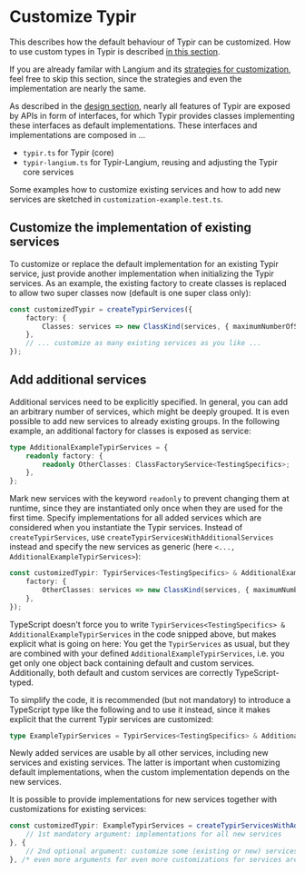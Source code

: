 # Customize Typir

This describes how the default behaviour of Typir can be customized.
How to use custom types in Typir is described [in this section](./kinds/custom-types.md).

If you are already familar with Langium and its [strategies for customization](https://langium.org/docs/reference/configuration-services/#customization), feel free to skip this section, since the strategies and even the implementation are nearly the same.

As described in the [design section](./design.md), nearly all features of Typir are exposed by APIs in form of interfaces,
for which Typir provides classes implementing these interfaces as default implementations. These interfaces and implementations are composed in ...

- `typir.ts` for Typir (core)
- `typir-langium.ts` for Typir-Langium, reusing and adjusting the Typir core services

Some examples how to customize existing services and how to add new services are sketched in `customization-example.test.ts`.


## Customize the implementation of existing services

To customize or replace the default implementation for an existing Typir service, just provide another implementation when initializing the Typir services.
As an example, the existing factory to create classes is replaced to allow two super classes now (default is one super class only):

```typescript
const customizedTypir = createTypirServices({
    factory: {
        Classes: services => new ClassKind(services, { maximumNumberOfSuperClasses: 2 }),
    },
    // ... customize as many existing services as you like ...
});
```


## Add additional services

Additional services need to be explicitly specified.
In general, you can add an arbitrary number of services, which might be deeply grouped.
It is even possible to add new services to already existing groups.
In the following example, an additional factory for classes is exposed as service:

```typescript
type AdditionalExampleTypirServices = {
    readonly factory: {
        readonly OtherClasses: ClassFactoryService<TestingSpecifics>;
    },
};
```

Mark new services with the keyword `readonly` to prevent changing them at runtime, since they are instantiated only once when they are used for the first time.
Specify implementations for all added services which are considered when you instantiate the Typir services.
Instead of `createTypirServices`, use `createTypirServicesWithAdditionalServices` instead and specify the new services as generic (here `<..., AdditionalExampleTypirServices>`):

```typescript
const customizedTypir: TypirServices<TestingSpecifics> & AdditionalExampleTypirServices = createTypirServicesWithAdditionalServices<TestingSpecifics, AdditionalExampleTypirServices>({
    factory: {
        OtherClasses: services => new ClassKind(services, { maximumNumberOfSuperClasses: 2, $name: 'OtherClass' }),
    },
});
```

TypeScript doesn't force you to write `TypirServices<TestingSpecifics> & AdditionalExampleTypirServices` in the code snipped above, but makes explicit what is going on here:
You get the `TypirServices` as usual, but they are combined with your defined `AdditionalExampleTypirServices`, i.e. you get only one object back containing default and custom services. Additionally, both default and custom services are correctly TypeScript-typed.

To simplify the code, it is recommended (but not mandatory) to introduce a TypeScript type like the following and to use it instead, since it makes explicit that the current Typir services are customized:

```typescript
type ExampleTypirServices = TypirServices<TestingSpecifics> & AdditionalExampleTypirServices;
```

Newly added services are usable by all other services, including new services and existing services.
The latter is important when customizing default implementations, when the custom implementation depends on the new services.

It is possible to provide implementations for new services together with customizations for existing services:

```typescript
const customizedTypir: ExampleTypirServices = createTypirServicesWithAdditionalServices<TestingSpecifics, AdditionalExampleTypirServices>({
    // 1st mandatory argument: implementations for all new services
}, {
    // 2nd optional argument: customize some (existing or new) services here
}, /* even more arguments for even more customizations for services are possible here */);
```
